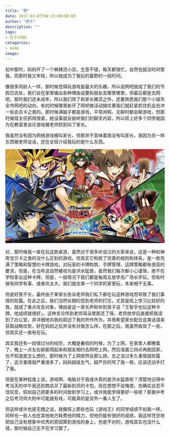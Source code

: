 ```yaml
---
title: "野"
date: 2017-03-07T00:33:00+08:00
author: "质子"
description: ""
tags:
- 生于1996
categories:
- memo
image:
---
```


初中那时，妈妈开了一个麻辣烫小店，生意不错，每天都很忙，自然也就没时间管我。而那时我又年轻，所以就成为了我玩的最野的一段时间。

像很多同龄人一样，那时候觉得玩游戏是最大的乐趣，所以说网吧就成了我们的节假日去处，我们会在家里编出各种理由说要和朋友去哪里哪里，但最后都是去网吧。那时我们还未成年，所以我们除了和家长撒谎之外，还要熟悉我们那个小城市全市网吧的动向，有的时候哪里新开了网吧做活动搞优惠我们就赶紧抓住机会去冲一些会员卡之类的。那时候满脑子都是游戏，平常闲暇、无聊时都会聊游戏，但那时候班主任抓得很紧，她没事就会偷听我们的聊天内容，所以班上好多个同学就因为在教室里谈论游戏被老师抓到叫了家长。

我虽然没有因为网络游戏被叫家长，但那并不意味着我没有叫家长，我因为另一样东西被老师谈话，还在全班介绍我玩的是什么东西。

![](/images/Pasted%20image%2020210307003247.png)

对，那时候我一直在玩这款桌游，虽然对于很多听说过的大家来说，这是一种和神奇宝贝卡之类的没什么区别的游戏，但其实它构筑了完善的规则和体系，是一款充满了策略和智慧的卡牌游戏，对玩家的卡牌构筑、手牌管理、运牌策略都有很高的要求。但是，在当年这自然被视为是洪水猛兽，虽然我们每次都小心谨慎，绝不在学校拿出这种卡牌，但是，一般情况下我们都是每周五放学去广场长亭玩，但有时候有同学有事、或者风太大，我们就去某一个同学的家里玩，本来相干无事。

但是好景不长，最终由于某家长告诉老师我们私下都在玩这种游戏而导致了我们事情的败露。在此之后，我们当然长期的受到老师的打压，尤其是班上学习比较好的我，就成了重点攻击对象，理由是这一家长声称听到孩子说「王智宇也玩这种卡牌，他成绩就很好」，这种言论传到老师耳朵里那还了得，老师放学后直接把我请到了办公室，并详细地向我妈叙述了我的所作所为，并用希望家长配合这类话语来获取战略优势，好在妈妈之后并没有对我怎么样。在那之后，我虽然收敛了一些，但其实还一直有在玩。

其实我还有一段很过分的经历，大概是暑假的时候，为了上网，在家里人都睡着了，晚上一点左右偷偷爬起来和朋友相约去网吧上网，然后凌晨三四点再跑回家，也不知道是怎么想的，那时候为了上网居然会那么拼。总之没过多久事情就败露了，这次事情就严重很多了，妈妈超级生气，超严厉的骂了我一顿，应该还动手打了我。

但是在某种程度上说，游戏啊、电脑对于我或许真的是洪水猛兽呢？清楚地记得中考当天的中午我还到商店买了最新到货的卡包，现在想想不说悔恨，也确实会忍不住叹息，假如自己把更多的时间放到学习上，或许我能学得更好一些呢？那我中考之后考河师大附中可能就有戏，可能真的是另外一番人生了。

但这样或许也是无稽之谈，就像班上那些也玩《游戏王》的同学成绩不如我一样，同样也一些人也在其他地方耗费他的精力，但他仍能有很好的成绩，我这样凭空地把自己没有想象中优秀的原因算到游戏的身上，也是不对的，游戏其实也没什么错，那时候自己志不在学习罢了。
